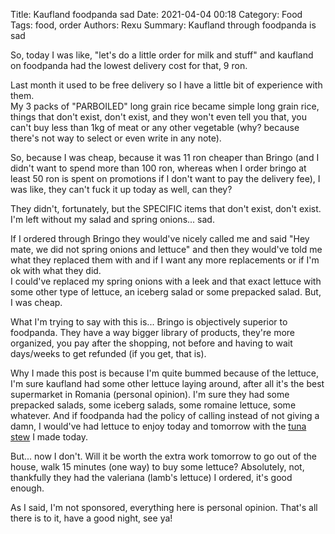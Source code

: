 Title: Kaufland foodpanda sad
Date: 2021-04-04 00:18
Category: Food
Tags: food, order
Authors: Rexu
Summary: Kaufland through foodpanda is sad

So, today I was like, "let's do a little order for milk and stuff" and kaufland on foodpanda had the lowest delivery cost for that, 9 ron.

Last month it used to be free delivery so I have a little bit of experience with them.  
My 3 packs of "PARBOILED" long grain rice became simple long grain rice, things that don't exist, don't exist, and they won't even tell you that, you can't buy less than 1kg of meat or any other vegetable (why? because there's not way to select or even write in any note).

So, because I was cheap, because it was 11 ron cheaper than Bringo (and I didn't want to spend more than 100 ron, whereas when I order bringo at least 50 ron is spent on promotions if I don't want to pay the delivery fee), I was like, they can't fuck it up today as well, can they?

They didn't, fortunately, but the SPECIFIC items that don't exist, don't exist. I'm left without my salad and spring onions... sad.

If I ordered through Bringo they would've nicely called me and said "Hey mate, we did not spring onions and lettuce" and then they would've told me what they replaced them with and if I want any more replacements or if I'm ok with what they did.  
I could've replaced my spring onions with a leek and that exact lettuce with some other type of lettuce, an iceberg salad or some prepacked salad. But, I was cheap.

What I'm trying to say with this is... Bringo is objectively superior to foodpanda. They have a way bigger library of products, they're more organized, you pay after the shopping, not before and having to wait days/weeks to get refunded (if you get, that is).

Why I made this post is because I'm quite bummed because of the lettuce, I'm sure kaufland had some other lettuce laying around, after all it's the best supermarket in Romania (personal opinion). I'm sure they had some prepacked salads, some iceberg salads, some romaine lettuce, some whatever. And if foodpanda had the policy of calling instead of not giving a damn, I would've had lettuce to enjoy today and tomorrow with the [tuna stew](https://www.maangchi.com/recipe/chamchi-jjigae) I made today.

But... now I don't. Will it be worth the extra work tomorrow to go out of the house, walk 15 minutes (one way) to buy some lettuce? Absolutely, not, thankfully they had the valeriana (lamb's lettuce) I ordered, it's good enough.

As I said, I'm not sponsored, everything here is personal opinion. That's all there is to it, have a good night, see ya!
